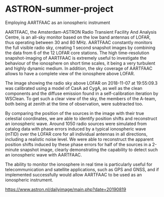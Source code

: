 # ASTRON-summer-project
Employing AARTFAAC as an ionospheric instrument

AARTFAAC, the Amsterdam-ASTRON Radio Transient Facility And Analysis Centre, is an all-sky monitor based on the low band antennas of LOFAR, thus operating between 30 and 80 MHz. AARTFAAC constantly monitors the full visible radio sky, creating 1 second snapshot images by combining the data from 6 of the 12 LOFAR core stations. The high time-resolution snapshot-imaging of AARTFAAC is extremely useful to investigate the behaviour of the ionosphere on short time scales, it being a very turbulent and highly dynamic medium. In addition, the sky coverage of AARTFAAC allows to have a complete view of the ionosphere above LOFAR.

The image showing the radio sky above LOFAR on 2018-11-07 at 19:55:09.3 was calibrated using a model of CasA ad CygA, as well as the clean components and the diffuse emission found in a self-calibration iteration by WSClean. To get such a clear view of the sky, the members of the A-team, both being at zenith at the time of observation, were subtracted too.

By comparing the position of the sources in the image with their true celestial coordinates, we are able to identify position shifts and reconstruct an ionospheric wave. Around 1050 radio sources were simulated from catalog data with phase errors induced by a typical ionospheric wave (mTID) over the LOFAR core for all individual antennas in all directions, including a realistic noise level. We were able to reconstruct the apparent position shifts induced by these phase errors for half of the sources in a 2-minute snapshot image, clearly demonstrating the capability to detect such an ionospheric wave with AARTFAAC. 

The ability to monitor the ionosphere in real time is particularly useful for telecommunication and satellite applications, such as GPS and GNSS, and if implemented successfully would allow AARTFAAC to be used as an ionospheric instrument.

https://www.astron.nl/dailyimage/main.php?date=20190819
